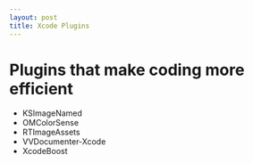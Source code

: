 ```yaml
---
layout: post
title: Xcode Plugins
---
```


# Plugins that make coding more efficient
* KSImageNamed
* OMColorSense
* RTImageAssets
* VVDocumenter-Xcode
* XcodeBoost
